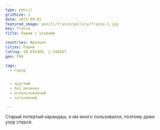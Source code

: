 ```yaml
---
type: pencil
gridSize: 1
date: 2015-09-01
featured_image: pencil/france/gallery/france-1.jpg
key: france
title: Париж с узорами

countries: Франция
cities: Париж
latlng: 48.855466, 2.346567
geo: FRA

tags:
  - город


  - круглый
  - без резинки
  - использованный
  - заточенный

---
```


Старый потертый карандаш, я им много пользовался, поэтому даже узор стерся.
